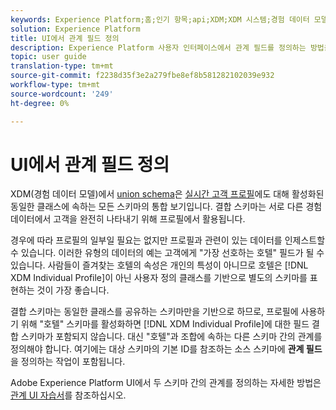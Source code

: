 ```yaml
---
keywords: Experience Platform;홈;인기 항목;api;XDM;XDM 시스템;경험 데이터 모델;ui;작업 영역;관계;필드;home;popular topics;api;XDM system;experience data model;ui;workspace;relationship;field
solution: Experience Platform
title: UI에서 관계 필드 정의
description: Experience Platform 사용자 인터페이스에서 관계 필드를 정의하는 방법을 알아봅니다.
topic: user guide
translation-type: tm+mt
source-git-commit: f2238d35f3e2a279fbe8ef8b581282102039e932
workflow-type: tm+mt
source-wordcount: '249'
ht-degree: 0%

---
```



# UI에서 관계 필드 정의

XDM(경험 데이터 모델)에서 [union schema](../../schema/composition.md#union)은 [실시간 고객 프로필](../../../profile/home.md)에도 대해 활성화된 동일한 클래스에 속하는 모든 스키마의 통합 보기입니다. 결합 스키마는 서로 다른 경험 데이터에서 고객을 완전히 나타내기 위해 프로필에서 활용됩니다.

경우에 따라 프로필의 일부일 필요는 없지만 프로필과 관련이 있는 데이터를 인제스트할 수 있습니다. 이러한 유형의 데이터의 예는 고객에게 &quot;가장 선호하는 호텔&quot; 필드가 될 수 있습니다. 사람들이 즐겨찾는 호텔의 속성은 개인의 특성이 아니므로 호텔은 [!DNL XDM Individual Profile]이 아닌 사용자 정의 클래스를 기반으로 별도의 스키마를 표현하는 것이 가장 좋습니다.

결합 스키마는 동일한 클래스를 공유하는 스키마만을 기반으로 하므로, 프로필에 사용하기 위해 &quot;호텔&quot; 스키마를 활성화하면 [!DNL XDM Individual Profile]에 대한 필드 결합 스키마가 포함되지 않습니다. 대신 &quot;호텔&quot;과 조합에 속하는 다른 스키마 간의 관계를 정의해야 합니다. 여기에는 대상 스키마의 기본 ID를 참조하는 소스 스키마에 **관계 필드**&#x200B;을 정의하는 작업이 포함됩니다.

Adobe Experience Platform UI에서 두 스키마 간의 관계를 정의하는 자세한 방법은 [관계 UI 자습서](../../tutorials/relationship-ui.md)를 참조하십시오.